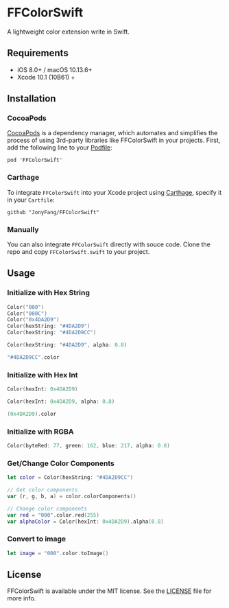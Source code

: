 # FFColorSwift

A lightweight color extension write in Swift.

## Requirements

- iOS 8.0+ / macOS 10.13.6+
- Xcode 10.1 (10B61) +

## Installation

### CocoaPods

[CocoaPods](http://cocoapods.org/) is a dependency manager, which automates and simplifies the process of using 3rd-party libraries like FFColorSwift in your projects. First, add the following line to your [Podfile](http://guides.cocoapods.org/using/using-cocoapods.html):

```
pod 'FFColorSwift'
```

### Carthage

To integrate `FFColorSwift` into your Xcode project using [Carthage](https://github.com/Carthage/Carthage), specify it in your `Cartfile`:

```
github "JonyFang/FFColorSwift"
```

### Manually

You can also integrate `FFColorSwift` directly with souce code. Clone the repo and copy `FFColorSwift.swift` to your project.

## Usage

### Initialize with Hex String

```swift
Color("000")
Color("000C")
Color("0x4DA2D9")
Color(hexString: "#4DA2D9")
Color(hexString: "#4DA2D9CC")

Color(hexString: "#4DA2D9", alpha: 0.8)

"#4DA2D9CC".color
```

### Initialize with Hex Int

```swift
Color(hexInt: 0x4DA2D9)

Color(hexInt: 0x4DA2D9, alpha: 0.8)

(0x4DA2D9).color
```

### Initialize with RGBA

```swift
Color(byteRed: 77, green: 162, blue: 217, alpha: 0.8)
```

### Get/Change Color Components

```swift
let color = Color(hexString: "#4DA2D9CC")

// Get color components
var (r, g, b, a) = color.colorComponents()

// Change color components
var red = "000".color.red(255)
var alphaColor = Color(hexInt: 0x4DA2D9).alpha(0.8)
```

### Convert to image

```swift
let image = "000".color.toImage()
```

## License

FFColorSwift is available under the MIT license. See the [LICENSE](./LICENSE) file for more info.
